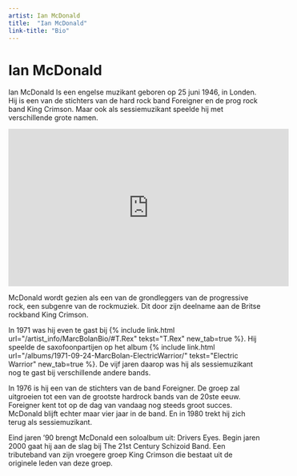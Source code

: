 ```yaml
---
artist: Ian McDonald
title:  "Ian McDonald"
link-title: "Bio"
---
```


# Ian McDonald

<span class="lead">Ian McDonald Is een engelse muzikant geboren op 25 juni 1946, in Londen. Hij is een van de stichters van de hard rock band Foreigner en de prog rock band King Crimson. Maar ook als sessiemuzikant speelde hij met verschillende grote namen.</span><iframe width="560" height="315" src="https://www.youtube.com/embed/PQ8UBZfjYFs" frameborder="0" allowfullscreen></iframe>McDonald wordt gezien als een van de grondleggers van de progressive rock, een subgenre van de rockmuziek. Dit door zijn deelname aan de Britse rockband <span class="engels">King Crimson</span>.In 1971 was hij even te gast bij {% include link.html url="/artist_info/MarcBolanBio/#T.Rex" tekst="T.Rex" new_tab=true %}. Hij speelde de saxofoonpartijen op het album {% include link.html url="/albums/1971-09-24-MarcBolan-ElectricWarrior/" tekst="Electric Warrior" new_tab=true %}. De vijf jaren daarop was hij als <span tooltip="Een sessiemuzikant kan worden ingehuurd door bands of producers om muziek in te spelen of mee op tournee te gaan. Hij maakt geen deel uit van de vaste bezetting van een groep.">sessiemuzikant</span> nog te gast bij verschillende andere bands. In 1976 is hij een van de stichters van de band <span class="engels">Foreigner</span>. De groep zal uitgroeien tot een van de grootste hardrock bands van de 20ste eeuw. <span class="engels">Foreigner</span> kent tot op de dag van vandaag nog steeds groot succes. McDonald blijft echter maar vier jaar in de band. En in 1980 trekt hij zich terug als sessiemuzikant. Eind jaren ’90 brengt McDonald een soloalbum uit: <span class="engels">Drivers Eyes</span>. Begin jaren 2000 gaat hij aan de slag bij <span class="engels">The 21st Century Schizoid Band</span>. Een <span tooltip="Een tributeband is meer dan alleen een coverband. Een coverband speelt alleen de nummers na van een andere groep. Een tributeband probeert hun hele act zo goed mogelijk na te doen. Ze spelen de nummers van een andere band zo goed mogelijk na en proberen hen tot in het kleinste detail na te doen op het podium.">tributeband</span> van zijn vroegere groep <span class="engels">King Crimson</span> die bestaat uit de originele leden van deze groep. 

<div class="pagebreak"> </div>